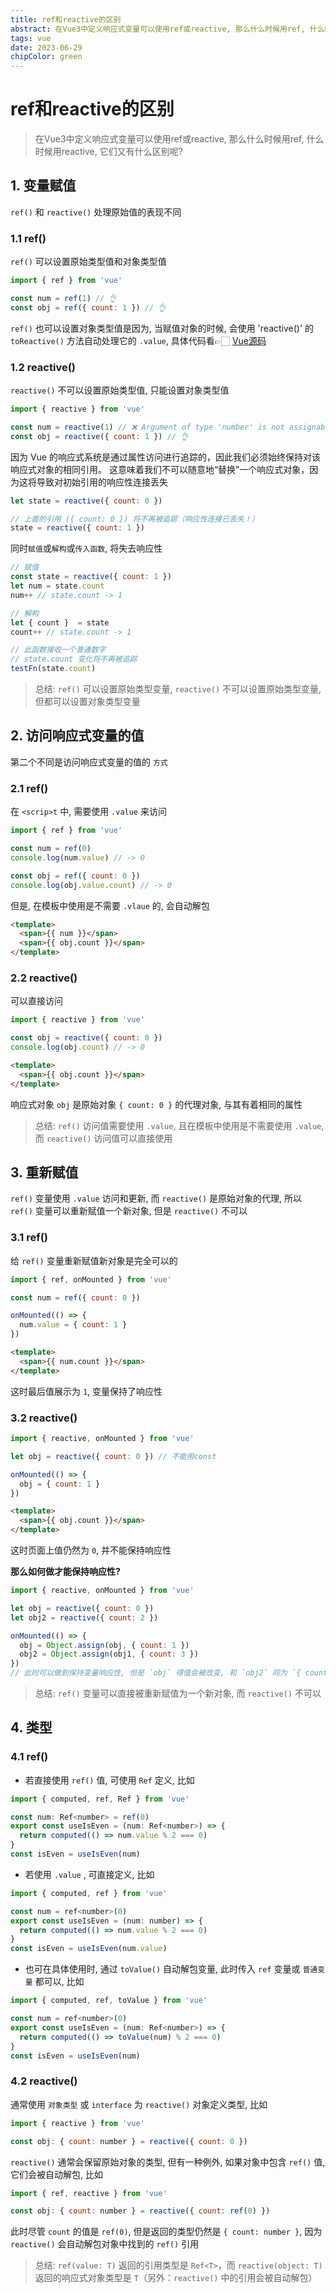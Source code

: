 ```yaml
---
title: ref和reactive的区别
abstract: 在Vue3中定义响应式变量可以使用ref或reactive, 那么什么时候用ref, 什么时候用reactive, 它们又有什么区别呢?
tags: vue
date: 2023-06-29
chipColor: green
---
```


# ref和reactive的区别

> 在Vue3中定义响应式变量可以使用ref或reactive, 那么什么时候用ref, 什么时候用reactive, 它们又有什么区别呢?

## 1. 变量赋值

`ref()` 和 `reactive()` 处理原始值的表现不同

### 1.1 ref()

`ref()` 可以设置原始类型值和对象类型值

```js
import { ref } from 'vue'

const num = ref(1) // 👌
const obj = ref({ count: 1 }) // 👌
```

`ref()` 也可以设置对象类型值是因为, 当赋值对象的时候, 会使用 'reactive()' 的 `toReactive()` 方法自动处理它的 `.value`,
具体代码看👉🏻 [Vue源码](https://github.com/vuejs/core/blob/3127c4113e6ff381cd8f79a445655f759e08372a/packages/reactivity/src/ref.ts#L157C58-L157C64)

### 1.2 reactive()

`reactive()` 不可以设置原始类型值, 只能设置对象类型值

```js
import { reactive } from 'vue'

const num = reactive(1) // ❌ Argument of type 'number' is not assignable to parameter of type 'object' 
const obj = reactive({ count: 1 }) // 👌
```

因为 Vue 的响应式系统是通过属性访问进行追踪的，因此我们必须始终保持对该响应式对象的相同引用。
这意味着我们不可以随意地“替换”一个响应式对象，因为这将导致对初始引用的响应性连接丢失

```js
let state = reactive({ count: 0 })

// 上面的引用 ({ count: 0 }) 将不再被追踪（响应性连接已丢失！）
state = reactive({ count: 1 })
```

同时`赋值`或`解构`或`传入函数`, 将失去响应性

```js
// 赋值
const state = reactive({ count: 1 })
let num = state.count 
num++ // state.count -> 1

// 解构
let { count }  = state
count++ // state.count -> 1

// 此函数接收一个普通数字
// state.count 变化将不再被追踪 
testFn(state.count)
```

> 总结: `ref()` 可以设置原始类型变量, `reactive()` 不可以设置原始类型变量, 但都可以设置对象类型变量

## 2. 访问响应式变量的值

第二个不同是访问响应式变量的值的 `方式`

### 2.1 ref()

在 `<scrip>t` 中, 需要使用 `.value` 来访问

```js
import { ref } from 'vue'

const num = ref(0)
console.log(num.value) // -> 0

const obj = ref({ count: 0 })
console.log(obj.value.count) // -> 0
```

但是, 在模板中使用是不需要 `.vlaue` 的, 会自动解包

```html
<template>
  <span>{{ num }}</span>
  <span>{{ obj.count }}</span>
</template>
```

### 2.2 reactive()

可以直接访问

```js
import { reactive } from 'vue'

const obj = reactive({ count: 0 })
console.log(obj.count) // -> 0
```

```html
<template>
  <span>{{ obj.count }}</span>
</template>
```

响应式对象 `obj` 是原始对象 `{ count: 0 }` 的代理对象, 与其有着相同的属性

> 总结: `ref()` 访问值需要使用 `.value`, 且在模板中使用是不需要使用 `.value`, 而 `reactive()` 访问值可以直接使用

## 3. 重新赋值

`ref()` 变量使用 `.value` 访问和更新, 而 `reactive()` 是原始对象的代理, 所以 `ref()` 变量可以重新赋值一个新对象, 但是 `reactive()` 不可以

### 3.1 ref()

给 `ref()` 变量重新赋值新对象是完全可以的

```js
import { ref, onMounted } from 'vue'

const num = ref({ count: 0 })

onMounted(() => {
  num.value = { count: 1 }
})
```

```html
<template>
  <span>{{ num.count }}</span>
</template>
```

这时最后值展示为 `1`, 变量保持了响应性

### 3.2 reactive()

```js
import { reactive, onMounted } from 'vue'

let obj = reactive({ count: 0 }) // 不能用const

onMounted(() => {
  obj = { count: 1 }
})
```

```html
<template>
  <span>{{ obj.count }}</span>
</template>
```

这时页面上值仍然为 `0`, 并不能保持响应性

**那么如何做才能保持响应性?**

```js
import { reactive, onMounted } from 'vue'

let obj = reactive({ count: 0 })
let obj2 = reactive({ count: 2 })

onMounted(() => {
  obj = Object.assign(obj, { count: 1 })
  obj2 = Object.assign(obj1, { count: 3 })
})
// 此时可以做到保持变量响应性, 但是 `obj` 得值会被改变, 和 `obj2` 同为 `{ count: 3 }`
```

> 总结: `ref()` 变量可以直接被重新赋值为一个新对象, 而 `reactive()` 不可以

## 4. 类型

### 4.1 ref()

- 若直接使用 `ref()` 值, 可使用 `Ref` 定义, 比如

```js
import { computed, ref, Ref } from 'vue'

const num: Ref<number> = ref(0)
export const useIsEven = (num: Ref<number>) => {
  return computed(() => num.value % 2 === 0)
}
const isEven = useIsEven(num)
```

- 若使用 `.value` , 可直接定义, 比如

```js
import { computed, ref } from 'vue'

const num = ref<number>(0)
export const useIsEven = (num: number) => {
  return computed(() => num.value % 2 === 0)
}
const isEven = useIsEven(num.value)
```

- 也可在具体使用时, 通过 `toValue()` 自动解包变量, 此时传入 `ref` 变量或 `普通变量` 都可以, 比如

```js
import { computed, ref, toValue } from 'vue'

const num = ref<number>(0)
export const useIsEven = (num: Ref<number>) => {
  return computed(() => toValue(num) % 2 === 0)
}
const isEven = useIsEven(num)
```

### 4.2 reactive()

通常使用 `对象类型` 或 `interface` 为 `reactive()` 对象定义类型, 比如

```js
import { reactive } from 'vue'

const obj: { count: number } = reactive({ count: 0 })
```

`reactive()` 通常会保留原始对象的类型, 但有一种例外, 如果对象中包含 `ref()` 值, 它们会被自动解包, 比如

```js
import { ref, reactive } from 'vue'

const obj: { count: number } = reactive({ count: ref(0) })
```

此时尽管 `count` 的值是 `ref(0)`, 但是返回的类型仍然是 `{ count: number }`, 因为 `reactive()` 会自动解包对象中找到的 `ref()` 引用

> 总结: `ref(value: T)` 返回的引用类型是 `Ref<T>`，而 `reactive(object: T)` 返回的响应式对象类型是 `T`（另外：`reactive()` 中的引用会被自动解包）

